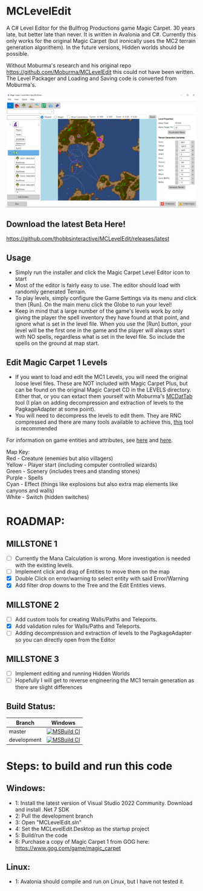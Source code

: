 # MCLevelEdit
A C# Level Editor for the Bullfrog Productions game Magic Carpet. 30 years late, but better late than never. It is written in Avalonia and C#. Currently this only works for the original Magic Carpet (but ironically uses the MC2 terrain generation algorithem). In the future versions, Hidden worlds should be possible.

Without Moburma's research and his original repo https://github.com/Moburma/MCLevelEdit this could not have been written. The Level Packager and Loading and Saving code is converted from Moburma's.

![Example Screenshot](MCLevelEdit.png)

## Download the latest Beta Here! ##
https://github.com/thobbsinteractive/MCLevelEdit/releases/latest

## Usage
* Simply run the installer and click the Magic Carpet Level Editor icon to start
* Most of the editor is fairly easy to use. The editor should load with randomly generated Terrain.
* To play levels, simply configure the Game Settings via its menu and click then [Run]. On the main menu click the Globe to run your level!
* Keep in mind that a large number of the game's levels work by only giving the player the spell inventory they have found at that point, and ignore what is set in the level file. When you use the [Run] button, your level will be the first one in the game and the player will always start with NO spells, regardless what is set in the level file. So include the spells on the ground at map start.

## Edit Magic Carpet 1 Levels
* If you want to load and edit the MC1 Levels, you will need the original loose level files. These are NOT included with Magic Carpet Plus, but can be found on the original Magic Carpet CD in the LEVELS directory. Either that, or you can extact them yourself with Moburma's [MCDatTab](https://github.com/Moburma/MCDatExtractor) tool (I plan on adding decompression and extraction of levels to the PagkageAdapter at some point).
* You will need to decompress the levels to edit them. They are RNC compressed and there are many tools available to achieve this, [this](https://github.com/lab313ru/rnc_propack_source) tool is recommended

For information on game entities and attributes, see [here](https://tcrf.net/Notes:Magic_Carpet_(DOS)) and [here](https://github.com/michaelhoward/MagicCarpetFileFormat/blob/master/magic%20carpet%20file%20format.txt).

Map Key:<br/>
Red - Creature (enemies but also villagers)<br/>
Yellow - Player start (including computer controlled wizards)<br/>
Green - Scenery (includes trees and standing stones)<br/>
Purple - Spells<br/>
Cyan - Effect (things like explosions but also extra map elements like canyons and walls)<br/>
White - Switch (hidden switches)<br/>

# ROADMAP:

## MILLSTONE 1
- [ ] Currently the Mana Calculation is wrong. More investigation is needed with the existing levels.
- [ ] Implement click and drag of Entities to move them on the map
- [x] Double Click on error/warning to select entity with said Error/Warning
- [x] Add filter drop downs to the Tree and the Edit Entities views.

## MILLSTONE 2
- [ ] Add custom tools for creating Walls/Paths and Teleports.
- [x] Add validation rules for Walls/Paths and Teleports.
- [ ] Adding decompression and extraction of levels to the PagkageAdapter so you can directly open from the Editor

## MILLSTONE 3
- [ ] Implement editing and running Hidden Worlds
- [ ] Hopefully I will get to reverse engineering the MC1 terrain generation as there are slight differences

## Build Status:

|Branch|Windows|
|------|:-----:|
|master|[![MSBuild CI](https://github.com/thobbsinteractive/MCLevelEdit/actions/workflows/msbuild.yml/badge.svg?branch=master)](https://github.com/thobbsinteractive/MCLevelEdit/actions/workflows/msbuild.yml)
|development|[![MSBuild CI](https://github.com/thobbsinteractive/MCLevelEdit/actions/workflows/msbuild.yml/badge.svg?branch=development)](https://github.com/thobbsinteractive/MCLevelEdit/actions/workflows/msbuild.yml)

# Steps: to build and run this code #
## Windows:
- 1: Install the latest version of Visual Studio 2022 Community. Download and install .Net 7 SDK
- 2: Pull the development branch
- 3: Open "MCLevelEdit.sln"
- 4: Set the MCLevelEdit.Desktop as the startup project
- 5: Build/run the code
- 6: Purchase a copy of Magic Carpet 1 from GOG here: https://www.gog.com/game/magic_carpet

## Linux:
- 1: Avalonia should compile and run on Linux, but I have not tested it.
